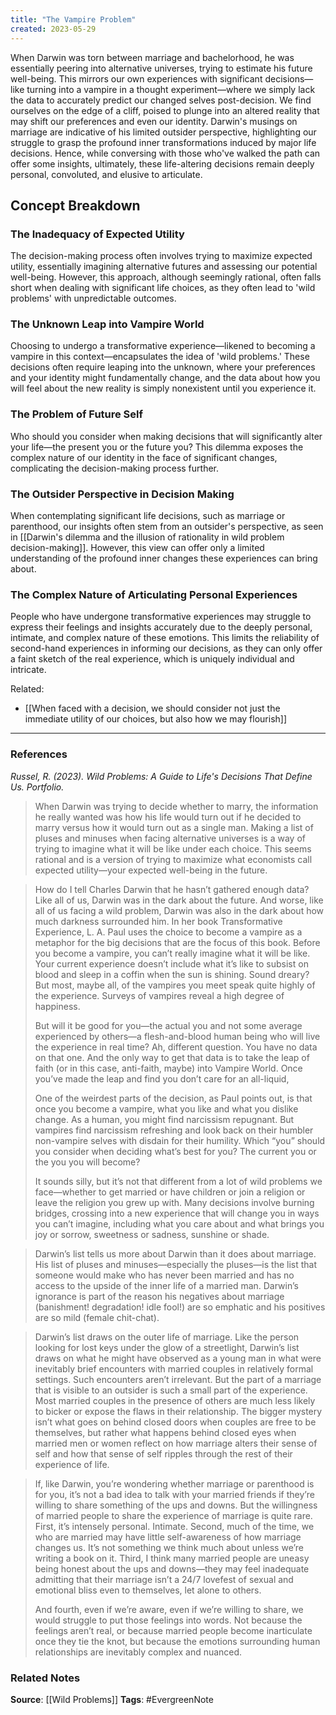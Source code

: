 ```yaml
---
title: "The Vampire Problem"
created: 2023-05-29
---
```


When Darwin was torn between marriage and bachelorhood, he was essentially peering into alternative universes, trying to estimate his future well-being. This mirrors our own experiences with significant decisions—like turning into a vampire in a thought experiment—where we simply lack the data to accurately predict our changed selves post-decision. We find ourselves on the edge of a cliff, poised to plunge into an altered reality that may shift our preferences and even our identity. Darwin's musings on marriage are indicative of his limited outsider perspective, highlighting our struggle to grasp the profound inner transformations induced by major life decisions. Hence, while conversing with those who've walked the path can offer some insights, ultimately, these life-altering decisions remain deeply personal, convoluted, and elusive to articulate.

## Concept Breakdown

### The Inadequacy of Expected Utility
The decision-making process often involves trying to maximize expected utility, essentially imagining alternative futures and assessing our potential well-being. However, this approach, although seemingly rational, often falls short when dealing with significant life choices, as they often lead to 'wild problems' with unpredictable outcomes.

### The Unknown Leap into Vampire World
Choosing to undergo a transformative experience—likened to becoming a vampire in this context—encapsulates the idea of 'wild problems.' These decisions often require leaping into the unknown, where your preferences and your identity might fundamentally change, and the data about how you will feel about the new reality is simply nonexistent until you experience it.

### The Problem of Future Self
Who should you consider when making decisions that will significantly alter your life—the present you or the future you? This dilemma exposes the complex nature of our identity in the face of significant changes, complicating the decision-making process further.

### The Outsider Perspective in Decision Making
When contemplating significant life decisions, such as marriage or parenthood, our insights often stem from an outsider's perspective, as seen in [[Darwin's dilemma and the illusion of rationality in wild problem decision-making]]. However, this view can offer only a limited understanding of the profound inner changes these experiences can bring about.

### The Complex Nature of Articulating Personal Experiences
People who have undergone transformative experiences may struggle to express their feelings and insights accurately due to the deeply personal, intimate, and complex nature of these emotions. This limits the reliability of second-hand experiences in informing our decisions, as they can only offer a faint sketch of the real experience, which is uniquely individual and intricate.

Related:
- [[When faced with a decision, we should consider not just the immediate utility of our choices, but also how we may flourish]]

--- 
### References

*Russel, R. (2023). Wild Problems: A Guide to Life's Decisions That Define Us. Portfolio.*

> When Darwin was trying to decide whether to marry, the information he really wanted was how his life would turn out if he decided to marry versus how it would turn out as a single man. Making a list of pluses and minuses when facing alternative universes is a way of trying to imagine what it will be like under each choice. This seems rational and is a version of trying to maximize what economists call expected utility—your expected well-being in the future.

> How do I tell Charles Darwin that he hasn’t gathered enough data? Like all of us, Darwin was in the dark about the future. And worse, like all of us facing a wild problem, Darwin was also in the dark about how much darkness surrounded him. In her book Transformative Experience, L. A. Paul uses the choice to become a vampire as a metaphor for the big decisions that are the focus of this book. Before you become a vampire, you can’t really imagine what it will be like. Your current experience doesn’t include what it’s like to subsist on blood and sleep in a coffin when the sun is shining. Sound dreary? But most, maybe all, of the vampires you meet speak quite highly of the experience. Surveys of vampires reveal a high degree of happiness. 
> 
> But will it be good for you—the actual you and not some average experienced by others—a flesh-and-blood human being who will live the experience in real time? Ah, different question. You have no data on that one. And the only way to get that data is to take the leap of faith (or in this case, anti-faith, maybe) into Vampire World. Once you’ve made the leap and find you don’t care for an all-liquid,
> 
> One of the weirdest parts of the decision, as Paul points out, is that once you become a vampire, what you like and what you dislike change. As a human, you might find narcissism repugnant. But vampires find narcissism refreshing and look back on their humbler non-vampire selves with disdain for their humility. Which “you” should you consider when deciding what’s best for you? The current you or the you you will become?
> 
> It sounds silly, but it’s not that different from a lot of wild problems we face—whether to get married or have children or join a religion or leave the religion you grew up with. Many decisions involve burning bridges, crossing into a new experience that will change you in ways you can’t imagine, including what you care about and what brings you joy or sorrow, sweetness or sadness, sunshine or shade.

> Darwin’s list tells us more about Darwin than it does about marriage. His list of pluses and minuses—especially the pluses—is the list that someone would make who has never been married and has no access to the upside of the inner life of a married man. Darwin’s ignorance is part of the reason his negatives about marriage (banishment! degradation! idle fool!) are so emphatic and his positives are so mild (female chit-chat).

> Darwin’s list draws on the outer life of marriage. Like the person looking for lost keys under the glow of a streetlight, Darwin’s list draws on what he might have observed as a young man in what were inevitably brief encounters with married couples in relatively formal settings. Such encounters aren’t irrelevant. But the part of a marriage that is visible to an outsider is such a small part of the experience. Most married couples in the presence of others are much less likely to bicker or expose the flaws in their relationship. The bigger mystery isn’t what goes on behind closed doors when couples are free to be themselves, but rather what happens behind closed eyes when married men or women reflect on how marriage alters their sense of self and how that sense of self ripples through the rest of their experience of life.

> If, like Darwin, you’re wondering whether marriage or parenthood is for you, it’s not a bad idea to talk with your married friends if they’re willing to share something of the ups and downs. But the willingness of married people to share the experience of marriage is quite rare. First, it’s intensely personal. Intimate. Second, much of the time, we who are married may have little self-awareness of how marriage changes us. It’s not something we think much about unless we’re writing a book on it. Third, I think many married people are uneasy being honest about the ups and downs—they may feel inadequate admitting that their marriage isn’t a 24/7 lovefest of sexual and emotional bliss even to themselves, let alone to others.
> 
> And fourth, even if we’re aware, even if we’re willing to share, we would struggle to put those feelings into words. Not because the feelings aren’t real, or because married people become inarticulate once they tie the knot, but because the emotions surrounding human relationships are inevitably complex and nuanced.

### Related Notes
**Source**: [[Wild Problems]]
**Tags**: #EvergreenNote
